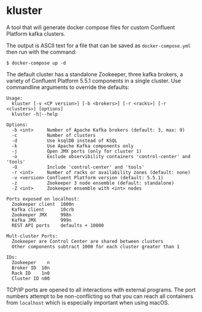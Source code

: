 # kluster

A tool that will generate docker compose files for custom Confluent Platform kafka clusters.

The output is ASCII text for a file that can be saved as `docker-compose.yml` then run with the command:

```
$ docker-compose up -d
```

The default cluster has a standalone Zookeeper, three kafka brokers, a variety of Confluent Platform 5.5.1 components in a single cluster. Use commandline arguments to override the defaults:

```
Usage:
  kluster [-v <CP version>] [-b <brokers>] [-r <racks>] [-r <clusters>] [options]
  kluster -h|--help

Options:
  -b <int>     Number of Apache Kafka brokers (default: 3, max: 9)
  -c           Number of clusters
  -d           Use ksqlDB instead of KSQL
  -k           Use Apache Kafka components only
  -j           Open JMX ports (only for cluster 1)
  -o           Exclude observibility containers 'control-center' and 'tools'
  -O           Include 'control-center' and 'tools'
  -r <int>     Number of racks or availability zones (default: none)
  -v <version> Confluent Platform version (default: 5.5.1)
  -z           Zookeeper 3 node ensemble (default: standalone)
  -Z <int>     Zookeeper ensemble with <int> nodes

Ports exposed on localhost:
  Zookeeper client  1000n
  Kafka client      10crb
  Zookeeper JMX     998n
  Kafka JMX         999n
  REST API ports    defaults + 10000

Mult-cluster Ports:
  Zookeeper are Control Center are shared between clusters
  Other components subtract 1000 for each cluster greater than 1

IDs:
  Zookeeper    n
  Broker ID  10n
  Rack ID    1n0
  Cluster ID n00
```

TCP/IP ports are opened to all interactions with external programs. The port numbers attempt to be non-conflicting so that you can reach all containers from `localhost` which is especially important when using macOS.



